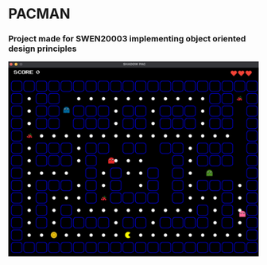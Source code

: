# PACMAN

### Project made for SWEN20003 implementing object oriented design principles

![Alt text](res/read.png)
